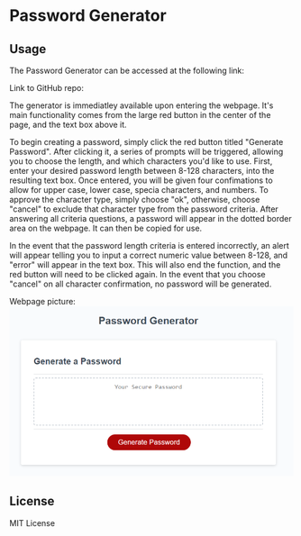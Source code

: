 # Password Generator

## Usage

The Password Generator can be accessed at the following link: 

Link to GitHub repo:

The generator is immediatley available upon entering the webpage. It's main functionality comes from the large red button in the center of the page, and the text box above it. 

To begin creating a password, simply click the red button titled "Generate Password". After clicking it, a series of prompts will be triggered, allowing you to choose the length, and which characters you'd like to use. First, enter your desired password length between 8-128 characters, into the resulting text box. Once entered, you will be given four confimations to allow for upper case, lower case, specia characters, and numbers. To approve the character type, simply choose "ok", otherwise, choose "cancel" to exclude that character type from the password criteria. After answering all criteria questions, a password will appear in the dotted border area on the webpage. It can then be copied for use.

In the event that the password length criteria is entered incorrectly, an alert will appear telling you to input a correct numeric value between 8-128, and "error" will appear in the text box. This will also end the function, and the red button will need to be clicked again. In the event that you choose "cancel" on all character confirmation, no password will be generated.

Webpage picture:
![Picture of password generator webpage](./Assets/Media/Password-Generator-Screenshot.png)

## License

MIT License
